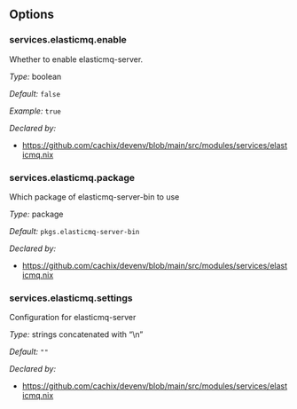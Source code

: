 [comment]: # (Do not edit this file as it is autogenerated. Go to docs/individual-docs if you want to make edits.)


[comment]: # (Please add your documentation on top of this line)

## Options

### services\.elasticmq\.enable

Whether to enable elasticmq-server\.



*Type:*
boolean



*Default:*
` false `



*Example:*
` true `

*Declared by:*
 - [https://github\.com/cachix/devenv/blob/main/src/modules/services/elasticmq\.nix](https://github.com/cachix/devenv/blob/main/src/modules/services/elasticmq.nix)



### services\.elasticmq\.package



Which package of elasticmq-server-bin to use



*Type:*
package



*Default:*
` pkgs.elasticmq-server-bin `

*Declared by:*
 - [https://github\.com/cachix/devenv/blob/main/src/modules/services/elasticmq\.nix](https://github.com/cachix/devenv/blob/main/src/modules/services/elasticmq.nix)



### services\.elasticmq\.settings



Configuration for elasticmq-server



*Type:*
strings concatenated with “\\n”



*Default:*
` "" `

*Declared by:*
 - [https://github\.com/cachix/devenv/blob/main/src/modules/services/elasticmq\.nix](https://github.com/cachix/devenv/blob/main/src/modules/services/elasticmq.nix)
